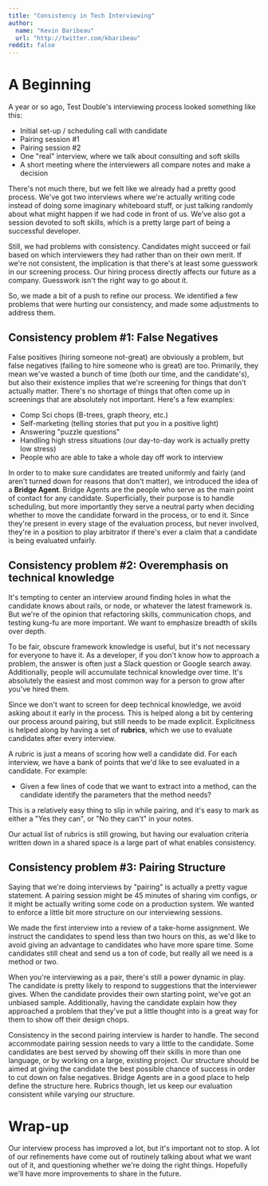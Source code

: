 ```yaml
---
title: "Consistency in Tech Interviewing"
author:
  name: "Kevin Baribeau"
  url: "http://twitter.com/kbaribeau"
reddit: false
---
```


# A Beginning

A year or so ago, Test Double's interviewing process looked something like this:

  * Initial set-up / scheduling call with candidate
  * Pairing session #1
  * Pairing session #2
  * One "real" interview, where we talk about consulting and soft skills
  * A short meeting where the interviewers all compare notes and make a decision

There's not much there, but we felt like we already had a pretty good process.
We've got two interviews where we're actually writing code instead of doing
some imaginary whiteboard stuff, or just talking randomly about what might
happen if we had code in front of us. We've also got a session devoted to soft
skills, which is a pretty large part of being a successful developer.

Still, we had problems with consistency. Candidates might succeed or fail based
on which interviewers they had rather than on their own merit. If we're not
consistent, the implication is that there's at least some guesswork in our
screening process. Our hiring process directly affects our future as a company.
Guesswork isn't the right way to go about it.

So, we made a bit of a push to refine our process. We identified a few
problems that were hurting our consistency, and made some adjustments to
address them.

##  Consistency problem #1: False Negatives

False positives (hiring someone not-great) are obviously a problem, but false
negatives (failing to hire someone who is great) are too. Primarily, they mean
we've wasted a bunch of time (both our time, and the candidate's), but also
their existence implies that we're screening for things that don't actually
matter. There's no shortage of things that often come up in screenings that
are absolutely not important. Here's a few examples:

   * Comp Sci chops (B-trees, graph theory, etc.)
   * Self-marketing (telling stories that put you in a positive light)
   * Answering "puzzle questions"
   * Handling high stress situations (our day-to-day work is actually pretty low stress)
   * People who are able to take a whole day off work to interview

In order to to make sure candidates are treated uniformly and fairly (and
aren't turned down for reasons that don't matter), we introduced the idea of a
**Bridge Agent**. Bridge Agents are the people who serve as the main point of
contact for any candidate. Superficially, their purpose is to handle
scheduling, but more importantly they serve a neutral party when deciding
whether to move the candidate forward in the process, or to end it. Since
they're present in every stage of the evaluation process, but never involved,
they're in a position to play arbitrator if there's ever a claim that a
candidate is being evaluated unfairly.

## Consistency problem #2: Overemphasis on technical knowledge

It's tempting to center an interview around finding holes in what the candidate
knows about rails, or node, or whatever the latest framework is. But we're of
the opinion that refactoring skills, communication chops, and testing kung-fu
are more important. We want to emphasize breadth of skills over depth.

To be fair, obscure framework knowledge is useful, but it's not necessary for
everyone to have it. As a developer, if you don't know how to approach a
problem, the answer is often just a Slack question or Google search away.
Additionally, people will accumulate technical knowledge over time. It's
absolutely the easiest and most common way for a person to grow after you've
hired them.

Since we don't want to screen for deep technical knowledge, we avoid
asking about it early in the process. This is helped along a bit by centering
our process around pairing, but still needs to be made explicit. Explicitness
is helped along by having a set of **rubrics**, which we use to evaluate candidates
after every interview.

A rubric is just a means of scoring how well a candidate did. For each
interview, we have a bank of points that we'd like to see evaluated in a
candidate. For example:

* Given a few lines of code that we want to extract into a method, can the candidate identify the parameters that the method needs?

This is a relatively easy thing to slip in while pairing, and it's easy to mark
as either a "Yes they can", or "No they can't" in your notes.

Our actual list of rubrics is still growing, but having our evaluation criteria written
down in a shared space is a large part of what enables consistency.

## Consistency problem #3: Pairing Structure

Saying that we're doing interviews by "pairing" is actually a pretty vague
statement. A pairing session might be 45 minutes of sharing vim configs, or it
might be actually writing some code on a production system. We wanted to
enforce a little bit more structure on our interviewing sessions.

We made the first interview into a review of a take-home assignment.
We instruct the candidates to spend less than two hours on this, as we'd like
to avoid giving an advantage to candidates who have more spare time. Some
candidates still cheat and send us a ton of code, but really all we need is a
method or two.

When you're interviewing as a pair, there's still a power dynamic in play. The
candidate is pretty likely to respond to suggestions that the interviewer
gives. When the candidate provides their own starting point, we've got an
unbiased sample. Additionally, having the candidate explain how they
approached a problem that they've put a little thought into is a great way for
them to show off their design chops.

Consistency in the second pairing interview is harder to handle. The second
accommodate pairing session needs to vary a little to  the candidate. Some
candidates are best served by showing off their skills in more than one
language, or by working on a large, existing project. Our structure should be
aimed at giving the candidate the best possible chance of success in order to
cut down on false negatives. Bridge Agents are in a good place to help define
the structure here. Rubrics though, let us keep our evaluation consistent while
varying our structure.

# Wrap-up

Our interview process has improved a lot, but it's important not to stop. A lot
of our refinements have come out of routinely talking about what we want out of
it, and questioning whether we're doing the right things. Hopefully we'll have more
improvements to share in the future.
